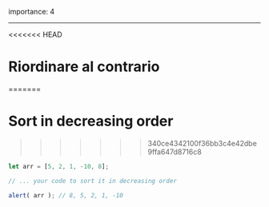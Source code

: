 importance: 4

---

<<<<<<< HEAD
# Riordinare al contrario 
=======
# Sort in decreasing order
>>>>>>> 340ce4342100f36bb3c4e42dbe9ffa647d8716c8

```js
let arr = [5, 2, 1, -10, 8];

// ... your code to sort it in decreasing order

alert( arr ); // 8, 5, 2, 1, -10
```

